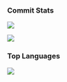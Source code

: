 ###   Commit Stats

![](https://github-readme-stats.vercel.app/api?username=JIeJaitt&count_private=true&show_icons=true&theme=radical&show_owner=true)

![](https://github-profile-trophy.vercel.app/?username=JIeJaitt&theme=radical&row=1)

###   Top Languages

![](https://github-readme-stats.vercel.app/api/top-langs/?username=JIeJaitt&layout=compact&theme=dark)